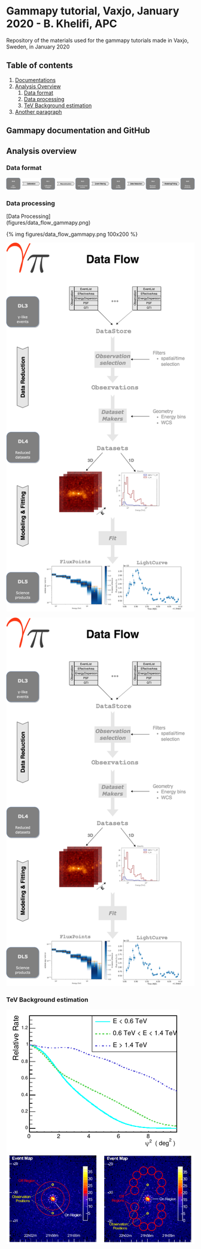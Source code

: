 # Gammapy tutorial, Vaxjo, January 2020 - B. Khelifi, APC
Repository of the materials used for the gammapy tutorials made in Vaxjo, Sweden, in January 2020

## Table of contents
1. [Documentations](#doc)
2. [Analysis Overview](#ana)
    1. [Data format](#DL)
    2. [Data processing](#process)
    3. [TeV Background estimation](#bkg)
3. [Another paragraph](#paragraph2)

## Gammapy documentation and GitHub <a id="doc"></a>


## Analysis overview <a id="doc"></a>

### Data format <a id="DL"></a>
![Data levels](figures/data_flow_full.png)
### Data processing <a id="process"></a>

<div style="width:50%">[Data Processing](figures/data_flow_gammapy.png)</div>

{% img figures/data_flow_gammapy.png 100x200 %}

![Data Processing](figures/data_flow_gammapy.png) <!-- .element height="50%" width="50%" -->

![Data Processing](figures/data_flow_gammapy.png)

### TeV Background estimation <a id="bkg"></a>
![Radial Acceptance](figures/RadialAcceptance.png)
![Estimations](figures/BkgMaker.png)
